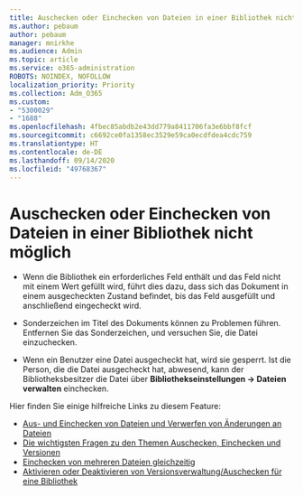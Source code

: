 ```yaml
---
title: Auschecken oder Einchecken von Dateien in einer Bibliothek nicht möglich
ms.author: pebaum
author: pebaum
manager: mnirkhe
ms.audience: Admin
ms.topic: article
ms.service: o365-administration
ROBOTS: NOINDEX, NOFOLLOW
localization_priority: Priority
ms.collection: Adm_O365
ms.custom:
- "5300029"
- "1688"
ms.openlocfilehash: 4fbec85abdb2e43dd779a8411706fa3e6bbf8fcf
ms.sourcegitcommit: c6692ce0fa1358ec3529e59ca0ecdfdea4cdc759
ms.translationtype: HT
ms.contentlocale: de-DE
ms.lasthandoff: 09/14/2020
ms.locfileid: "49768367"
---
```

# <a name="unable-to-check-out-or-check-in-files-in-a-library"></a>Auschecken oder Einchecken von Dateien in einer Bibliothek nicht möglich

- Wenn die Bibliothek ein erforderliches Feld enthält und das Feld nicht mit einem Wert gefüllt wird, führt dies dazu, dass sich das Dokument in einem ausgecheckten Zustand befindet, bis das Feld ausgefüllt und anschließend eingecheckt wird.

- Sonderzeichen im Titel des Dokuments können zu Problemen führen. Entfernen Sie das Sonderzeichen, und versuchen Sie, die Datei einzuchecken.

- Wenn ein Benutzer eine Datei ausgecheckt hat, wird sie gesperrt.  Ist die Person, die die Datei ausgecheckt hat, abwesend, kann der Bibliotheksbesitzer die Datei über **Bibliothekseinstellungen -> Dateien verwalten** einchecken.

Hier finden Sie einige hilfreiche Links zu diesem Feature:

- [Aus- und Einchecken von Dateien und Verwerfen von Änderungen an Dateien](https://support.office.com/article/check-out-check-in-or-discard-changes-to-files-in-a-library-7e2c12a9-a874-4393-9511-1378a700f6de)
- [Die wichtigsten Fragen zu den Themen Auschecken, Einchecken und Versionen](https://support.office.com/article/Top-questions-about-check-out-check-in-and-versions-7E941339-E972-4C7A-A79A-80A1FCF84076)
- [Einchecken von mehreren Dateien gleichzeitig](https://support.office.com/article/check-out-check-in-or-discard-changes-to-files-in-a-library-7e2c12a9-a874-4393-9511-1378a700f6de)
- [Aktivieren oder Deaktivieren von Versionsverwaltung/Auschecken für eine Bibliothek](https://support.office.com/article/enable-and-configure-versioning-for-a-list-or-library-1555d642-23ee-446a-990a-bcab618c7a37)
